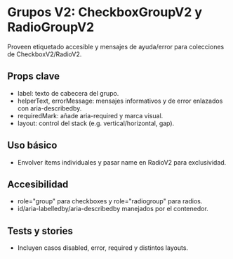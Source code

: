# Grupos V2: CheckboxGroupV2 y RadioGroupV2

Proveen etiquetado accesible y mensajes de ayuda/error para colecciones de CheckboxV2/RadioV2.

## Props clave
- label: texto de cabecera del grupo.
- helperText, errorMessage: mensajes informativos y de error enlazados con aria-describedby.
- requiredMark: añade aria-required y marca visual.
- layout: control del stack (e.g. vertical/horizontal, gap).

## Uso básico
- Envolver ítems individuales y pasar name en RadioV2 para exclusividad.

## Accesibilidad
- role="group" para checkboxes y role="radiogroup" para radios.
- id/aria-labelledby/aria-describedby manejados por el contenedor.

## Tests y stories
- Incluyen casos disabled, error, required y distintos layouts.

